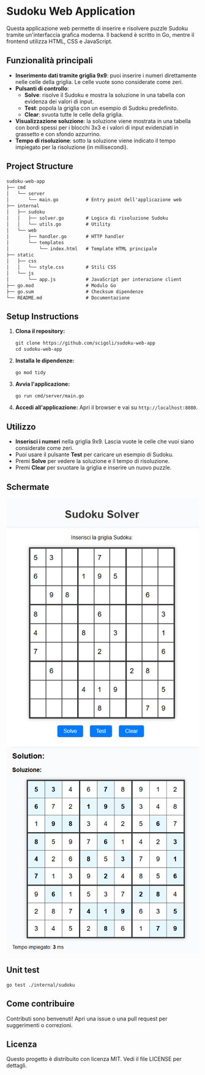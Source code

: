 # Sudoku Web Application

Questa applicazione web permette di inserire e risolvere puzzle Sudoku tramite un'interfaccia grafica moderna. Il backend è scritto in Go, mentre il frontend utilizza HTML, CSS e JavaScript.

## Funzionalità principali

- **Inserimento dati tramite griglia 9x9**: puoi inserire i numeri direttamente nelle celle della griglia. Le celle vuote sono considerate come zeri.
- **Pulsanti di controllo**:
  - **Solve**: risolve il Sudoku e mostra la soluzione in una tabella con evidenza dei valori di input.
  - **Test**: popola la griglia con un esempio di Sudoku predefinito.
  - **Clear**: svuota tutte le celle della griglia.
- **Visualizzazione soluzione**: la soluzione viene mostrata in una tabella con bordi spessi per i blocchi 3x3 e i valori di input evidenziati in grassetto e con sfondo azzurrino.
- **Tempo di risoluzione**: sotto la soluzione viene indicato il tempo impiegato per la risoluzione (in millisecondi).

## Project Structure

```
sudoku-web-app
├── cmd
│   └── server
│       └── main.go          # Entry point dell'applicazione web
├── internal
│   ├── sudoku
│   │   ├── solver.go        # Logica di risoluzione Sudoku
│   │   └── utils.go         # Utility
│   └── web
│       ├── handler.go       # HTTP handler
│       └── templates
│           └── index.html   # Template HTML principale
├── static
│   ├── css
│   │   └── style.css        # Stili CSS
│   └── js
│       └── app.js           # JavaScript per interazione client
├── go.mod                   # Modulo Go
├── go.sum                   # Checksum dipendenze
└── README.md                # Documentazione
```

## Setup Instructions

1. **Clona il repository:**
   ```
   git clone https://github.com/scigoli/sudoku-web-app
   cd sudoku-web-app
   ```

2. **Installa le dipendenze:**
   ```
   go mod tidy
   ```

3. **Avvia l'applicazione:**
   ```
   go run cmd/server/main.go
   ```

4. **Accedi all'applicazione:**
   Apri il browser e vai su `http://localhost:8080`.

## Utilizzo

- **Inserisci i numeri** nella griglia 9x9. Lascia vuote le celle che vuoi siano considerate come zeri.
- Puoi usare il pulsante **Test** per caricare un esempio di Sudoku.
- Premi **Solve** per vedere la soluzione e il tempo di risoluzione.
- Premi **Clear** per svuotare la griglia e inserire un nuovo puzzle.

## Schermate
![Input](https://github.com/scigoli/sudoku-web-app/blob/main/test-input.png?raw=true)
![Output](https://github.com/scigoli/sudoku-web-app/blob/main/test-output.png?raw=true)


## Unit test
   ```
   go test ./internal/sudoku
   ```

## Come contribuire

Contributi sono benvenuti! Apri una issue o una pull request per suggerimenti o correzioni.

## Licenza

Questo progetto è distribuito con licenza MIT. Vedi il file LICENSE per dettagli.
